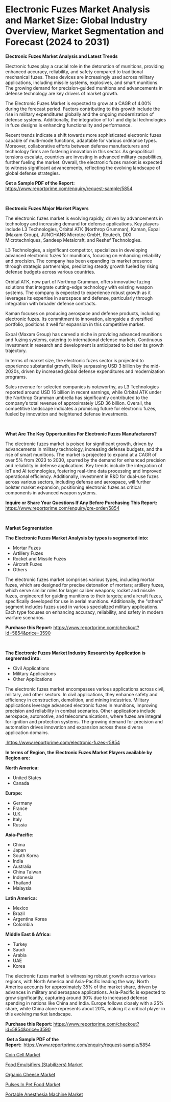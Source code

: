 <p><h1>Electronic Fuzes Market Analysis and Market Size: Global Industry Overview, Market Segmentation and Forecast (2024 to 2031)</h1></p><p><strong>Electronic Fuzes Market Analysis and Latest Trends</strong></p>
<p><p>Electronic fuzes play a crucial role in the detonation of munitions, providing enhanced accuracy, reliability, and safety compared to traditional mechanical fuzes. These devices are increasingly used across military applications, including missile systems, explosives, and smart munitions. The growing demand for precision-guided munitions and advancements in defense technology are key drivers of market growth.</p><p>The Electronic Fuzes Market is expected to grow at a CAGR of 4.00% during the forecast period. Factors contributing to this growth include the rise in military expenditures globally and the ongoing modernization of defense systems. Additionally, the integration of IoT and digital technologies in fuze designs is enhancing functionality and performance.</p><p>Recent trends indicate a shift towards more sophisticated electronic fuzes capable of multi-mode functions, adaptable for various ordnance types. Moreover, collaborative efforts between defense manufacturers and technology firms are fostering innovation in this sector. As geopolitical tensions escalate, countries are investing in advanced military capabilities, further fueling the market. Overall, the electronic fuzes market is expected to witness significant advancements, reflecting the evolving landscape of global defense strategies.</p></p>
<p><strong>Get a Sample PDF of the Report:&nbsp;</strong> <a href="https://www.reportprime.com/enquiry/request-sample/5854?utm_campaign=1506&utm_medium=2&utm_source=Github&utm_content=ia&utm_term=10102024&utm_id=electronic-fuzes">https://www.reportprime.com/enquiry/request-sample/5854</a></p>
<p>&nbsp;</p>
<p><strong>Electronic Fuzes Major Market Players</strong></p>
<p><p>The electronic fuzes market is evolving rapidly, driven by advancements in technology and increasing demand for defense applications. Key players include L3 Technologies, Orbital ATK (Northrop Grumman), Kaman, Expal (Maxam Group), JUNGHANS Microtec GmbH, Reutech, DIXI Microtechniques, Sandeep Metalcraft, and Reshef Technologies.</p><p>L3 Technologies, a significant competitor, specializes in developing advanced electronic fuzes for munitions, focusing on enhancing reliability and precision. The company has been expanding its market presence through strategic partnerships, predicting steady growth fueled by rising defense budgets across various countries.</p><p>Orbital ATK, now part of Northrop Grumman, offers innovative fuzing solutions that integrate cutting-edge technology with existing weapon systems. The company is expected to experience robust growth as it leverages its expertise in aerospace and defense, particularly through integration with broader defense contracts.</p><p>Kaman focuses on producing aerospace and defense products, including electronic fuzes. Its commitment to innovation, alongside a diversified portfolio, positions it well for expansion in this competitive market.</p><p>Expal (Maxam Group) has carved a niche in providing advanced munitions and fuzing systems, catering to international defense markets. Continuous investment in research and development is anticipated to bolster its growth trajectory.</p><p>In terms of market size, the electronic fuzes sector is projected to experience substantial growth, likely surpassing USD 3 billion by the mid-2020s, driven by increased global defense expenditures and modernization programs.</p><p>Sales revenue for selected companies is noteworthy, as L3 Technologies reported around USD 16 billion in recent earnings, while Orbital ATK under the Northrop Grumman umbrella has significantly contributed to the company’s total revenue of approximately USD 36 billion. Overall, the competitive landscape indicates a promising future for electronic fuzes, fueled by innovation and heightened defense investments.</p></p>
<p>&nbsp;</p>
<p><strong>What Are The Key Opportunities For Electronic Fuzes Manufacturers?</strong></p>
<p><p>The electronic fuzes market is poised for significant growth, driven by advancements in military technology, increasing defense budgets, and the rise of smart munitions. The market is projected to expand at a CAGR of over 5% from 2023 to 2030, spurred by the demand for enhanced precision and reliability in defense applications. Key trends include the integration of IoT and AI technologies, fostering real-time data processing and improved operational efficiency. Additionally, investment in R&D for dual-use fuzes across various sectors, including defense and aerospace, will further bolster market expansion, positioning electronic fuzes as critical components in advanced weapon systems.</p></p>
<p><strong>Inquire or Share Your Questions If Any Before Purchasing This Report:</strong> <a href="https://www.reportprime.com/enquiry/pre-order/5854?utm_campaign=1506&utm_medium=2&utm_source=Github&utm_content=ia&utm_term=10102024&utm_id=electronic-fuzes">https://www.reportprime.com/enquiry/pre-order/5854</a></p>
<p>&nbsp;</p>
<p><strong>Market Segmentation</strong></p>
<p><strong>The Electronic Fuzes Market Analysis by types is segmented into:</strong></p>
<p><ul><li>Mortar Fuzes</li><li>Artillery Fuzes</li><li>Rocket and Missile Fuzes</li><li>Aircraft Fuzes</li><li>Others</li></ul></p>
<p><p>The electronic fuzes market comprises various types, including mortar fuzes, which are designed for precise detonation of mortars; artillery fuzes, which serve similar roles for larger caliber weapons; rocket and missile fuzes, engineered for guiding munitions to their targets; and aircraft fuzes, specifically developed for use in aerial munitions. Additionally, the "others" segment includes fuzes used in various specialized military applications. Each type focuses on enhancing accuracy, reliability, and safety in modern warfare scenarios.</p></p>
<p><strong>Purchase this Report:&nbsp;</strong><a href="https://www.reportprime.com/checkout?id=5854&price=3590&utm_campaign=1506&utm_medium=2&utm_source=Github&utm_content=ia&utm_term=10102024&utm_id=electronic-fuzes">https://www.reportprime.com/checkout?id=5854&price=3590</a></p>
<p>&nbsp;</p>
<p><strong>The Electronic Fuzes Market Industry Research by Application is segmented into:</strong></p>
<p><ul><li>Civil Applications</li><li>Military Applications</li><li>Other Applications</li></ul></p>
<p><p>The electronic fuzes market encompasses various applications across civil, military, and other sectors. In civil applications, they enhance safety and efficiency in construction, demolition, and mining industries. Military applications leverage advanced electronic fuzes in munitions, improving precision and reliability in combat scenarios. Other applications include aerospace, automotive, and telecommunications, where fuzes are integral for ignition and protection systems. The growing demand for precision and automation drives innovation and expansion across these diverse application domains.</p></p>
<p><a href="https://www.reportprime.com/electronic-fuzes-r5854?utm_campaign=1506&utm_medium=2&utm_source=Github&utm_content=ia&utm_term=10102024&utm_id=electronic-fuzes">&nbsp;https://www.reportprime.com/electronic-fuzes-r5854</a></p>
<p><strong>In terms of Region, the Electronic Fuzes Market Players available by Region are:</strong></p>
<p>
    <p> <strong> North America: </strong>
        <ul>
            <li>United States</li>
            <li>Canada</li>
        </ul>
        </p> 
    <p> <strong> Europe: </strong>
        <ul>
            <li>Germany</li>
            <li>France</li>
            <li>U.K.</li>
            <li>Italy</li>
            <li>Russia</li>
        </ul>
        </p> 
    <p> <strong> Asia-Pacific: </strong>
        <ul>
            <li>China</li>
            <li>Japan</li>
            <li>South Korea</li>
            <li>India</li>
            <li>Australia</li>
            <li>China Taiwan</li>
            <li>Indonesia</li>
            <li>Thailand</li>
            <li>Malaysia</li>
        </ul>
        </p> 
    <p> <strong> Latin America: </strong>
        <ul>
            <li>Mexico</li>
            <li>Brazil</li>
            <li>Argentina Korea</li>
            <li>Colombia</li>
        </ul>
        </p> 
    <p> <strong> Middle East & Africa: </strong>
        <ul>
            <li>Turkey</li>
            <li>Saudi</li>
            <li>Arabia</li>
            <li>UAE</li>
            <li>Korea</li>
        </ul>
    </p>
    </p>
<p><p>The electronic fuzes market is witnessing robust growth across various regions, with North America and Asia-Pacific leading the way. North America accounts for approximately 35% of the market share, driven by advances in military and aerospace applications. Asia-Pacific is expected to grow significantly, capturing around 30% due to increased defense spending in nations like China and India. Europe follows closely with a 25% share, while China alone represents about 20%, making it a critical player in this evolving market landscape.</p></p>
<p><strong>Purchase this Report: </strong><a href="https://www.reportprime.com/checkout?id=5854&price=3590&utm_campaign=1506&utm_medium=2&utm_source=Github&utm_content=ia&utm_term=10102024&utm_id=electronic-fuzes">https://www.reportprime.com/checkout?id=5854&price=3590</a></p>
<p>&nbsp;<strong>Get a Sample PDF of the Report:&nbsp;&nbsp;</strong><a href="https://www.reportprime.com/enquiry/request-sample/5854?utm_campaign=1506&utm_medium=2&utm_source=Github&utm_content=ia&utm_term=10102024&utm_id=electronic-fuzes">https://www.reportprime.com/enquiry/request-sample/5854</a></p>
<p><strong></strong></p>
<p><p><a href="https://github.com/Chiragrp22/Market-Research-Report-List-6/blob/main/coin-cell-market.md?utm_campaign=1506&utm_medium=2&utm_source=Github&utm_content=ia&utm_term=10102024&utm_id=electronic-fuzes">Coin Cell Market</a></p><p><a href="https://issuu.com/reportprime-2/docs/food-emulsifiers-stabilizers-market_c00b4ab2816c5a?utm_campaign=1506&utm_medium=2&utm_source=Github&utm_content=ia&utm_term=10102024&utm_id=electronic-fuzes">Food Emulsifiers (Stabilizers) Market</a></p><p><a href="https://www.linkedin.com/pulse/insights-organic-cheese-market-players-size-geographical-regions-nnaof?utm_campaign=1506&utm_medium=2&utm_source=Github&utm_content=ia&utm_term=10102024&utm_id=electronic-fuzes">Organic Cheese Market</a></p><p><a href="https://issuu.com/reportprime-2/docs/pulses-in-pet-food-market-size-2030_cec32835e44121?utm_campaign=1506&utm_medium=2&utm_source=Github&utm_content=ia&utm_term=10102024&utm_id=electronic-fuzes">Pulses In Pet Food Market</a></p><p><a href="https://www.linkedin.com/pulse/global-portable-anesthesia-machine-market-projected-grow-jjd7e?utm_campaign=1506&utm_medium=2&utm_source=Github&utm_content=ia&utm_term=10102024&utm_id=electronic-fuzes">Portable Anesthesia Machine Market</a></p></p>